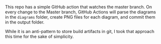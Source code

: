 This repo has a simple GitHub action that watches the master branch. On every change to the Master branch, GitHub Actions will parse the diagrams in the `diagrams` folder, create PNG files for each diagram, and commit them in the output folder.

While it is an anti-pattern to store build artifacts in git, I took that approach this time for the sake of simplicity. 
